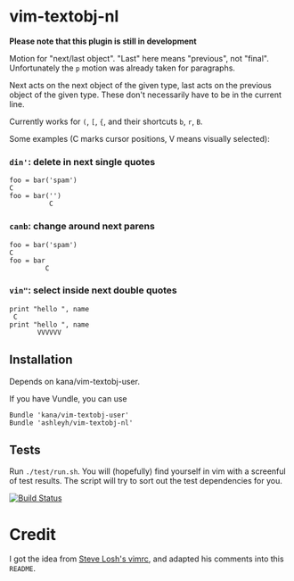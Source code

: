 vim-textobj-nl
==============

**Please note that this plugin is still in development**

Motion for "next/last object".  "Last" here means "previous", not "final".
Unfortunately the `p` motion was already taken for paragraphs.

Next acts on the next object of the given type, last acts on the previous
object of the given type.  These don't necessarily have to be in the current
line.

Currently works for `(`, `[`, `{`, and their shortcuts `b`, `r`, `B`. 

Some examples (C marks cursor positions, V means visually selected):

### `din'`: delete in next single quotes

```text
foo = bar('spam')
C
foo = bar('')
          C
```

### `canb`: change around next parens

```text
foo = bar('spam')
C
foo = bar
         C
```

### `vin"`: select inside next double quotes

```text
print "hello ", name
 C
print "hello ", name
       VVVVVV
```

Installation
------------

Depends on kana/vim-textobj-user.

If you have Vundle, you can use

```vim
Bundle 'kana/vim-textobj-user'
Bundle 'ashleyh/vim-textobj-nl'
```

Tests
-----

Run `./test/run.sh`. You will (hopefully) find yourself in vim with a screenful of test results.
The script will try to sort out the test dependencies for you.

[![Build Status](https://travis-ci.org/ashleyh/vim-textobj-nl.png?branch=master)](https://travis-ci.org/ashleyh/vim-textobj-nl)


Credit
======

I got the idea from [Steve Losh's vimrc][sjl-vimrc],
and adapted his comments into this `README`.

[sjl-vimrc]: https://bitbucket.org/sjl/dotfiles/src/2de1f78616fd1ecafa0b93fab9f03708d9dee39f/vim/vimrc?at=default#cl-1503
